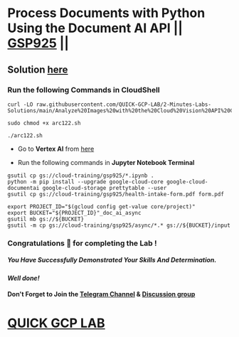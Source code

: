 # Process Documents with Python Using the Document AI API || [GSP925](https://www.cloudskillsboost.google/focuses/21026?parent=catalog) ||

## Solution [here]()

### Run the following Commands in CloudShell

```
curl -LO raw.githubusercontent.com/QUICK-GCP-LAB/2-Minutes-Labs-Solutions/main/Analyze%20Images%20with%20the%20Cloud%20Vision%20API%20Challenge%20Lab/arc122.sh

sudo chmod +x arc122.sh

./arc122.sh
```

* Go to **Vertex AI** from [here](https://console.cloud.google.com/vertex-ai?)

* Run the following commands in **Jupyter Notebook Terminal**

```
gsutil cp gs://cloud-training/gsp925/*.ipynb .
python -m pip install --upgrade google-cloud-core google-cloud-documentai google-cloud-storage prettytable --user
gsutil cp gs://cloud-training/gsp925/health-intake-form.pdf form.pdf

export PROJECT_ID="$(gcloud config get-value core/project)"
export BUCKET="${PROJECT_ID}"_doc_ai_async
gsutil mb gs://${BUCKET}
gsutil -m cp gs://cloud-training/gsp925/async/*.* gs://${BUCKET}/input
```

### Congratulations 🎉 for completing the Lab !

##### *You Have Successfully Demonstrated Your Skills And Determination.*

#### *Well done!*

#### Don't Forget to Join the [Telegram Channel](https://t.me/quickgcplab) & [Discussion group](https://t.me/quickgcplabchats)

# [QUICK GCP LAB](https://www.youtube.com/@quickgcplab)